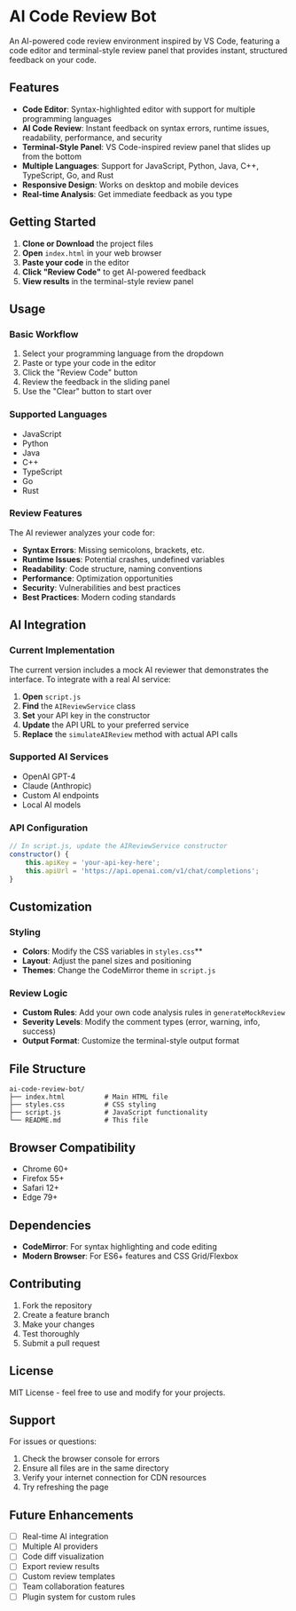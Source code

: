 # AI Code Review Bot

An AI-powered code review environment inspired by VS Code, featuring a code editor and terminal-style review panel that provides instant, structured feedback on your code.

## Features

- **Code Editor**: Syntax-highlighted editor with support for multiple programming languages
- **AI Code Review**: Instant feedback on syntax errors, runtime issues, readability, performance, and security
- **Terminal-Style Panel**: VS Code-inspired review panel that slides up from the bottom
- **Multiple Languages**: Support for JavaScript, Python, Java, C++, TypeScript, Go, and Rust
- **Responsive Design**: Works on desktop and mobile devices
- **Real-time Analysis**: Get immediate feedback as you type

## Getting Started

1. **Clone or Download** the project files
2. **Open** `index.html` in your web browser
3. **Paste your code** in the editor
4. **Click "Review Code"** to get AI-powered feedback
5. **View results** in the terminal-style review panel

## Usage

### Basic Workflow

1. Select your programming language from the dropdown
2. Paste or type your code in the editor
3. Click the "Review Code" button
4. Review the feedback in the sliding panel
5. Use the "Clear" button to start over

### Supported Languages

- JavaScript
- Python
- Java
- C++
- TypeScript
- Go
- Rust

### Review Features

The AI reviewer analyzes your code for:

- **Syntax Errors**: Missing semicolons, brackets, etc.
- **Runtime Issues**: Potential crashes, undefined variables
- **Readability**: Code structure, naming conventions
- **Performance**: Optimization opportunities
- **Security**: Vulnerabilities and best practices
- **Best Practices**: Modern coding standards

## AI Integration

### Current Implementation

The current version includes a mock AI reviewer that demonstrates the interface. To integrate with a real AI service:

1. **Open** `script.js`
2. **Find** the `AIReviewService` class
3. **Set** your API key in the constructor
4. **Update** the API URL to your preferred service
5. **Replace** the `simulateAIReview` method with actual API calls

### Supported AI Services

- OpenAI GPT-4
- Claude (Anthropic)
- Custom AI endpoints
- Local AI models

### API Configuration

```javascript
// In script.js, update the AIReviewService constructor
constructor() {
    this.apiKey = 'your-api-key-here';
    this.apiUrl = 'https://api.openai.com/v1/chat/completions';
}
```

## Customization

### Styling

- **Colors**: Modify the CSS variables in `styles.css`**
- **Layout**: Adjust the panel sizes and positioning
- **Themes**: Change the CodeMirror theme in `script.js`

### Review Logic

- **Custom Rules**: Add your own code analysis rules in `generateMockReview`
- **Severity Levels**: Modify the comment types (error, warning, info, success)
- **Output Format**: Customize the terminal-style output format

## File Structure

```
ai-code-review-bot/
├── index.html          # Main HTML file
├── styles.css          # CSS styling
├── script.js           # JavaScript functionality
└── README.md           # This file
```

## Browser Compatibility

- Chrome 60+
- Firefox 55+
- Safari 12+
- Edge 79+

## Dependencies

- **CodeMirror**: For syntax highlighting and code editing
- **Modern Browser**: For ES6+ features and CSS Grid/Flexbox

## Contributing

1. Fork the repository
2. Create a feature branch
3. Make your changes
4. Test thoroughly
5. Submit a pull request

## License

MIT License - feel free to use and modify for your projects.

## Support

For issues or questions:
1. Check the browser console for errors
2. Ensure all files are in the same directory
3. Verify your internet connection for CDN resources
4. Try refreshing the page

## Future Enhancements

- [ ] Real-time AI integration
- [ ] Multiple AI providers
- [ ] Code diff visualization
- [ ] Export review results
- [ ] Custom review templates
- [ ] Team collaboration features
- [ ] Plugin system for custom rules
